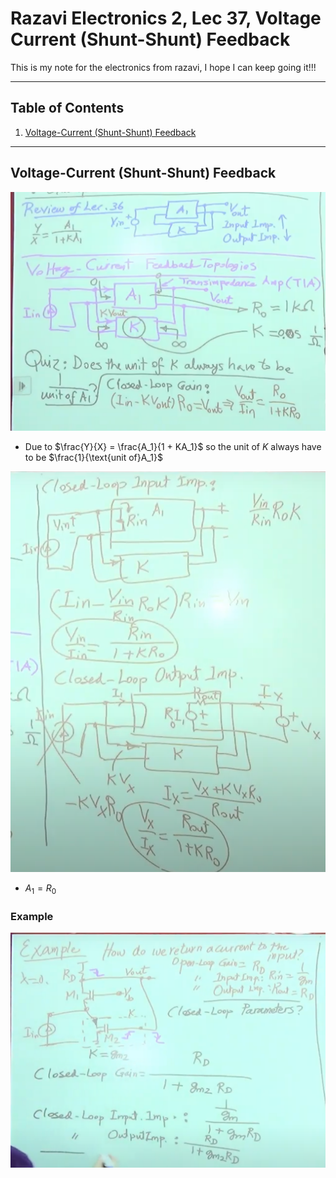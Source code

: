 # Razavi Electronics 2, Lec 37, Voltage Current (Shunt-Shunt) Feedback
This is my note for the electronics from razavi, I hope I can keep going it!!!

---

## Table of Contents

1. [Voltage-Current (Shunt-Shunt) Feedback](#voltage-current-shunt-shunt-feedback) 


 

---
## Voltage-Current (Shunt-Shunt) Feedback
![](/images/ShuntShuntFeedback1.png)
+ Due to $\frac{Y}{X} = \frac{A_1}{1 + KA_1}$ so the unit of $K$ always have to be $\frac{1}{\text{unit of}A_1}$

![](/images/ShuntShuntFeedback2.png)
+ $A_1 = R_0$

### Example
![](/images/ShuntShuntExp.png)